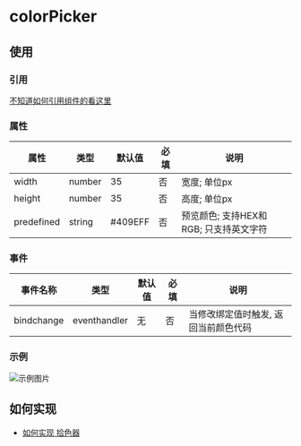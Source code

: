 # colorPicker

## 使用
### 引用

[不知道如何引用组件的看这里](../README.md)

### 属性 
属性   | 类型   | 默认值 | 必填| 说明
---    | ---   | ---    | --- | ---
width     | number| 35     | 否  | 宽度; 单位px  
height    | number | 35    | 否  | 高度; 单位px
predefined| string |#409EFF| 否  | 预览颜色; 支持HEX和RGB; 只支持英文字符

### 事件
事件名称     | 类型         | 默认值 |  必填 | 说明
---         | ---          |---    | ---  |---
bindchange  | eventhandler | 无    | 否   |当修改绑定值时触发, 返回当前颜色代码


### 示例

![示例图片](https://img-blog.csdnimg.cn/20210227161551587.gif#pic_center)


## 如何实现

- [如何实现 拾色器](https://github.com/angxuejian/how-to-achieve/blob/main/docs/HTA-2-201210.md)
